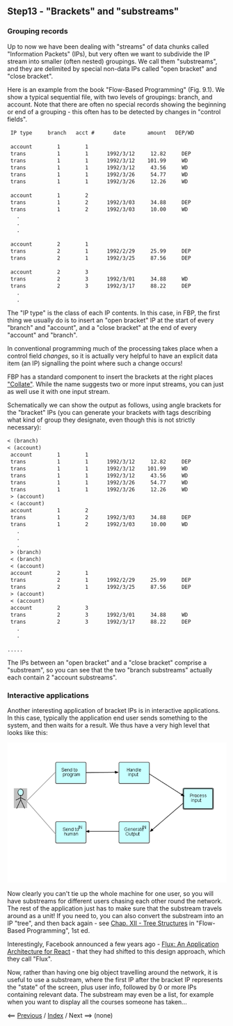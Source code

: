 
<link rel="stylesheet" type="text/css" href="../style.css">

## Step13 - "Brackets" and "substreams"

### Grouping records

Up to now we have been dealing with "streams" of data chunks called "Information Packets" (IPs), but very often we want to subdivide the IP stream into smaller (often nested) groupings.  We call them "substreams", and they are delimited by special non-data IPs called "open bracket" and "close bracket".

Here is an example from the book "Flow-Based Programming" (Fig. 9.1).  We show a typical sequential file, with two levels of groupings: branch, and account.  Note that there are often no special records showing the beginning or end of a grouping - this often has to be detected by changes in "control fields".

```
 IP type     branch   acct #      date       amount   DEP/WD

 account        1        1
 trans          1        1      1992/3/12     12.82     DEP
 trans          1        1      1992/3/12    101.99     WD
 trans          1        1      1992/3/12     43.56     WD
 trans          1        1      1992/3/26     54.77     WD
 trans          1        1      1992/3/26     12.26     WD
 
 account        1        2
 trans          1        2      1992/3/03     34.88     DEP
 trans          1        2      1992/3/03     10.00     WD
   . 
   .
   .
     
 account        2        1
 trans          2        1      1992/2/29     25.99     DEP
 trans          2        1      1992/3/25     87.56     DEP

 account        2        3
 trans          2        3      1992/3/01     34.88     WD
 trans          2        3      1992/3/17     88.22     DEP
   .
   .
```

The "IP type" is the class of each IP contents.  In this case, in FBP, the first thing we usually do is to insert an "open bracket" IP at the start of every "branch" and "account", and a "close bracket" at the end of every "account" and "branch".  

In conventional programming much of the processing takes place when a control field *changes*, so it is actually very helpful to have an explicit data item (an IP) signalling the point where such a change occurs!

FBP has a standard component to insert the brackets at the right places ["Collate"](https://github.com/jpaulm/javafbp/blob/master/src/main/java/com/jpaulmorrison/fbp/core/components/misc/Collate.java). While the name suggests two or more input streams, you can just as well use it with one input stream.

Schematically we can show the output as follows, using angle brackets for the "bracket" IPs (you can generate your brackets with tags describing what kind of group they designate, even though this is not strictly necessary): 

```
< (branch)
< (account)
 account        1        1
 trans          1        1      1992/3/12     12.82     DEP
 trans          1        1      1992/3/12    101.99     WD
 trans          1        1      1992/3/12     43.56     WD
 trans          1        1      1992/3/26     54.77     WD
 trans          1        1      1992/3/26     12.26     WD
 > (account)
 < (account)
 account        1        2
 trans          1        2      1992/3/03     34.88     DEP
 trans          1        2      1992/3/03     10.00     WD
   . 
   .
   .
 > (branch)
 < (branch)
 < (account)
 account        2        1
 trans          2        1      1992/2/29     25.99     DEP
 trans          2        1      1992/3/25     87.56     DEP
 > (account)
 < (account)
 account        2        3
 trans          2        3      1992/3/01     34.88     WD
 trans          2        3      1992/3/17     88.22     DEP
   .
   .

.....
```

The IPs between an "open bracket" and a "close bracket" comprise a "substream", so you can see that the two "branch substreams" actually each contain 2 "account substreams".

### Interactive applications

Another interesting application of bracket IPs is in interactive applications.  In this case, typically the application end user sends something to the system, and then waits for a result.  We thus have a very high level that looks like this:

![High-level Interactive Application](../Step13/Step13-1.png)

Now clearly you can't tie up the whole machine for one user, so you will have substreams for different users chasing each other round the network. The rest of the application just has to make sure that the substream travels around as a unit! If you need to, you can also convert the substream into an IP "tree", and then back again - see [Chap. XII - Tree Structures](http://www.jpaulmorrison.com/fbp/tree.shtml) in "Flow-Based Programming", 1st ed. 

Interestingly, Facebook announced a few years ago - [Flux: An Application Architecture for React](https://reactjs.org/blog/2014/05/06/flux.html) - that they had shifted to this design approach, which they call "Flux".

Now, rather than having one big object travelling around the network, it is useful to use a substream, where the first IP after the bracket IP represents the "state" of the screen, plus user info, followed by 0 or more IPs containing relevant data.  The substream may even be a list, for example when you want to display all the courses someone has taken...

<span class=middle> &lt;== <a href="../Step12/">  Previous</a> / <a href="https://github.com/jpaulm/fbp-tutorial-filter-file/"> Index</a> /  Next ==&gt; (none)</span>
